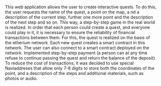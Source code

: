 This web application allows the user to create interactive quests.
To do this, the user requests the name of the quest, a point on the map, a
nd a description of the current step. further one more point and the description of the next step and so on. 
This way, a step-by-step game in the real world is realized.
In order that each person could create a quest, 
and everyone could play in it, it is necessary to ensure the reliability of financial transactions between them. 
For this, the quest is realized on the basis of the etherium network. Each new quest creates a smart contract in this network. 
The user can also connect to a smart contract deployed on the network.
Implemented step-by-step payment (a person can at any time refuse to continue passing the quest and return the balance of the deposit)
To reduce the cost of transactions, it was decided to use special Naviaddreses that allow only 7-8 digits 
to store both the coordinates of the point, and a description of the steps and additional materials, such as photos or audio.